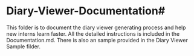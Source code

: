 # Diary-Viewer-Documentation#
This folder is to document the diary viewer generating process and help new interns learn faster. All the detailed instructions is included in the Documentation.md. There is also an sample provided in the Diary Viewer Sample filder.